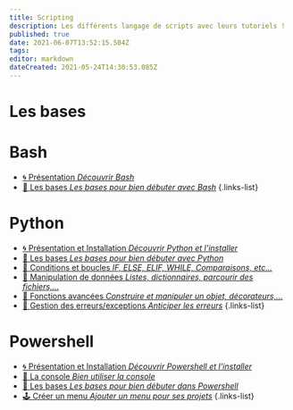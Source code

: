 ```yaml
---
title: Scripting
description: Les différents langage de scripts avec leurs tutoriels !
published: true
date: 2021-06-07T13:52:15.504Z
tags: 
editor: markdown
dateCreated: 2021-05-24T14:30:53.085Z
---
```


# Les bases 

# Bash
- [🌀 Présentation *Découvrir Bash*](/Scripting/Bash/Présentation)
 - [💎 Les bases *Les bases pour bien débuter avec Bash*](/Scripting/Bash/Bases)
{.links-list}

# Python 
- [🌀 Présentation et Installation *Découvrir Python et l'installer*](/Scripting/Python/Présentation-Installation)
 - [💎 Les bases *Les bases pour bien débuter avec Python*](/Scripting/Python/Bases)
 - [💎 Conditions et boucles *IF, ELSE, ELIF, WHILE, Comparaisons, etc...*](/Scripting/Python/Conditions-Boucles)
 - [💎 Manipulation de données *Listes, dictionnaires, parcourir des fichiers,...*](/Scripting/Python/Manip-donnees)
 - [💎 Fonctions avancées *Construire et manipuler un objet, décorateurs,...*](/Scripting/Python/Fonctions-Avancées)
  - [💎 Gestion des erreurs/exceptions *Anticiper les erreurs*](/Scripting/Python/exceptions)
{.links-list}

# Powershell
 - [🌀 Présentation et Installation *Découvrir Powershell et l'installer*](/Scripting/Powershell/Présentation-Installation)
 - [💠 La console *Bien utiliser la console*](/Scripting/Powershell/Console) 
 - [💎 Les bases *Les bases pour bien débuter dans Powershell*](/Scripting/Powershell/Bases)
 - [🕹️ Créer un menu *Ajouter un menu pour ses projets*](/Scripting/Powershell/Menu)
{.links-list}